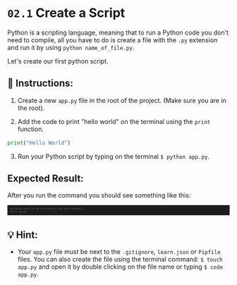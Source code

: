 # `02.1` Create a Script

Python is a scripting language, meaning that to run a Python code you don't need to compile, all you have to do is create a file with the `.py` extension and run it by using `python name_of_file.py`.

Let's create our first python script.

## 📝 Instructions:

1. Create a new `app.py` file in the root of the project. (Make sure you are in the root).

2. Add the code to print "hello world" on the terminal using the `print` function.

```py
print("Hello World")
```

3. Run your Python script by typing on the terminal `$ python app.py`.

## Expected Result:

After you run the command you should see something like this:

![print file](../../assets/hello.png)

## 💡 Hint:

+ Your `app.py` file must be next to the `.gitignore`, `learn.json` or `Pipfile` files.
You can also create the file using the terminal command: `$ touch app.py` and open it by double clicking on the file name or typing `$ code app.py`.